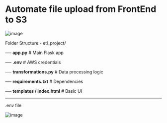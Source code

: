 # Automate file upload from FrontEnd to S3

![image](https://github.com/user-attachments/assets/cb3cc814-0ee8-4a6d-aaa8-ae69c4cb88a7)

Folder Structure:-
etl_project/

── **app.py**  # Main Flask app

── **.env**  # AWS credentials

── **transformations.py**  # Data processing logic

── **requirements.txt**  # Dependencies

── **templates / index.html**  # Basic UI


---------------------------------------------------------------------------------------------

.env file

![image](https://github.com/user-attachments/assets/be131969-ff13-4a27-b6aa-5b7115a55475)


